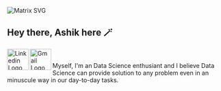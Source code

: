 ![Matrix SVG](https://raw.githubusercontent.com/rodrigograca31/rodrigograca31/master/matrix.svg)

## Hey there, Ashik here 🪄
<a href="https://www.linkedin.com/in/ashik-srinivas-0506/">
<img align="left" alt="Linkedin Logo" width="50px" src="https://img.icons8.com/external-justicon-flat-justicon/64/000000/external-linkedin-social-media-justicon-flat-justicon.png"/></a>
<a href="mailto:iashik0506@gmail.com">
<img align="left" alt="Gmail Logo" width="50px" src="https://img.icons8.com/external-justicon-flat-justicon/64/000000/external-gmail-social-media-justicon-flat-justicon.png"/></a>

<br>

Myself, I'm an Data Science enthusiant and I believe Data Science can provide solution to any problem even in an minuscule way in our day-to-day tasks. 
